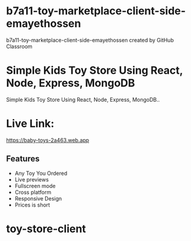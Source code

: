 # b7a11-toy-marketplace-client-side-emayethossen
b7a11-toy-marketplace-client-side-emayethossen created by GitHub Classroom

# Simple Kids Toy Store Using React, Node, Express, MongoDB

Simple Kids Toy Store Using React, Node, Express, MongoDB..

# Live Link: 

https://baby-toys-2a463.web.app

## Features

- Any Toy You Ordered
- Live previews
- Fullscreen mode
- Cross platform
- Responsive Design
- Prices is short

# toy-store-client

